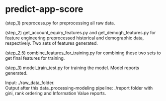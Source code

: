 # predict-app-score
(step_1) preprocess.py for preprocessing all raw data. 

(step_2) get_account_equiry_features.py and get_demogh_features.py for feature engineering preprocessed historical and demographic data, respectively. Two sets of features generated. 

(step_2.5) combine_features_for_training.py for combining these two sets to get final features for training. 

(step_3) model_train_test.py for training the model. Model reports generated.

Input: ./raw_data_folder.  
Output after this data_processing-modeling pipeline: ./report folder with gini, rank ordering and Information Value reports.
